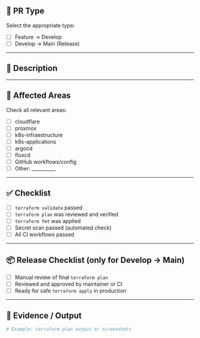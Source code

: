 ## 🧩 PR Type

Select the appropriate type:

- [ ] Feature → Develop
- [ ] Develop → Main (Release)

---

## 🚀 Description

<!-- Briefly describe what this PR does and why it's needed -->

---

## 📁 Affected Areas

Check all relevant areas:

- [ ] cloudflare
- [ ] proxmox
- [ ] k8s-infraestructure
- [ ] k8s-applications
- [ ] argocd
- [ ] fluxcd
- [ ] GitHub workflows/config
- [ ] Other: __________

---

## ✅ Checklist

- [ ] `terraform validate` passed
- [ ] `terraform plan` was reviewed and verified
- [ ] `terraform fmt` was applied
- [ ] Secret scan passed (automated check)
- [ ] All CI workflows passed

---

## 📦 Release Checklist (only for Develop → Main)

- [ ] Manual review of final `terraform plan`
- [ ] Reviewed and approved by maintainer or CI
- [ ] Ready for safe `terraform apply` in production

---

## 📸 Evidence / Output

```bash
# Example: terraform plan output or screenshots
```